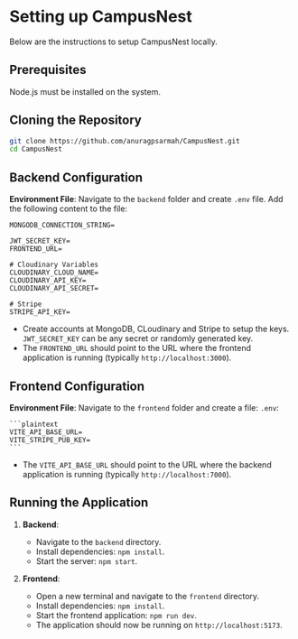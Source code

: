 # Setting up CampusNest

Below are the instructions to setup CampusNest locally.

## Prerequisites

Node.js must be installed on the system.

## Cloning the Repository

```bash
git clone https://github.com/anuragpsarmah/CampusNest.git
cd CampusNest
```

## Backend Configuration

**Environment File**: Navigate to the `backend` folder and create `.env` file. Add the following content to the file:

    MONGODB_CONNECTION_STRING=

    JWT_SECRET_KEY=
    FRONTEND_URL=

    # Cloudinary Variables
    CLOUDINARY_CLOUD_NAME=
    CLOUDINARY_API_KEY=
    CLOUDINARY_API_SECRET=

    # Stripe
    STRIPE_API_KEY=
    
 - Create accounts at MongoDB, CLoudinary and Stripe to setup the keys. `JWT_SECRET_KEY` can be any secret or randomly generated key.  
 - The `FRONTEND_URL` should point to the URL where the frontend application is running (typically `http://localhost:3000`).
  

## Frontend Configuration

**Environment File**: Navigate to the `frontend` folder and create a file: `.env`:

    ```plaintext
    VITE_API_BASE_URL=
    VITE_STRIPE_PUB_KEY=
    ```
    
- The `VITE_API_BASE_URL` should point to the URL where the backend application is running (typically `http://localhost:7000`).

## Running the Application

1. **Backend**:
    - Navigate to the `backend` directory.
    - Install dependencies: `npm install`.
    - Start the server: `npm start`.

2. **Frontend**:
    - Open a new terminal and navigate to the `frontend` directory.
    - Install dependencies: `npm install`.
    - Start the frontend application: `npm run dev`.
    - The application should now be running on `http://localhost:5173`.
